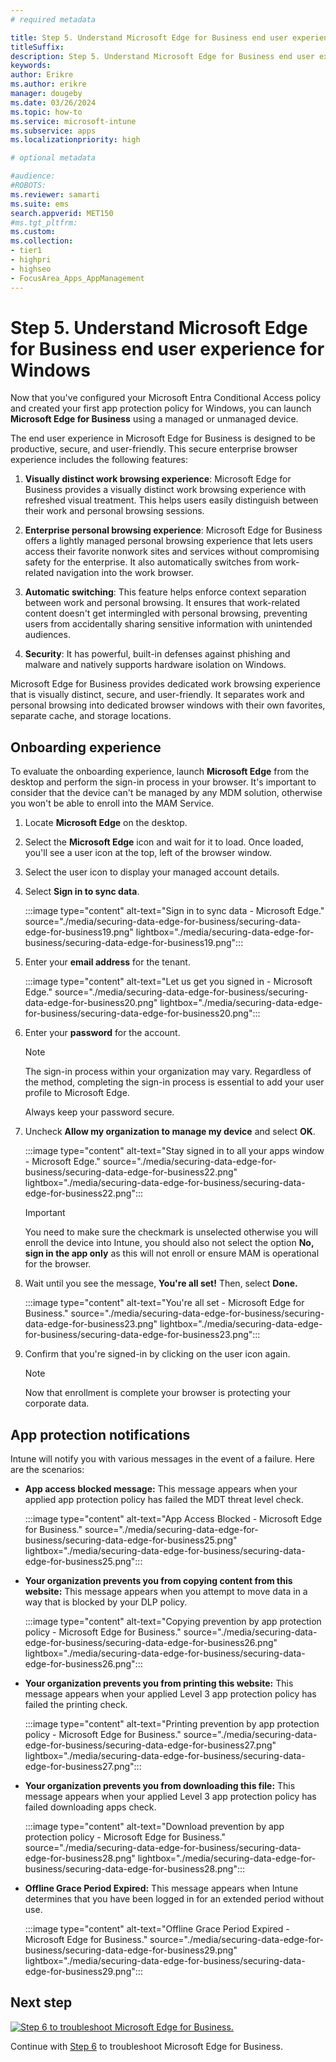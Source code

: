 ```yaml
---
# required metadata

title: Step 5. Understand Microsoft Edge for Business end user experience for Windows
titleSuffix:
description: Step 5. Understand Microsoft Edge for Business end user experience Windows.
keywords:
author: Erikre
ms.author: erikre
manager: dougeby
ms.date: 03/26/2024
ms.topic: how-to
ms.service: microsoft-intune
ms.subservice: apps
ms.localizationpriority: high

# optional metadata

#audience:
#ROBOTS: 
ms.reviewer: samarti
ms.suite: ems
search.appverid: MET150
#ms.tgt_pltfrm:
ms.custom: 
ms.collection:
- tier1
- highpri
- highseo
- FocusArea_Apps_AppManagement
---
```


# Step 5. Understand Microsoft Edge for Business end user experience for Windows

Now that you've configured your Microsoft Entra Conditional Access policy and created your first app protection policy for Windows, you can launch **Microsoft Edge for Business** using a managed or unmanaged device.

The end user experience in Microsoft Edge for Business is designed to be productive, secure, and user-friendly. This secure enterprise browser experience includes the following features:

1. **Visually distinct work browsing experience**: Microsoft Edge for Business provides a visually distinct work browsing experience with refreshed visual treatment. This helps users easily distinguish between their work and personal browsing sessions.

2. **Enterprise personal browsing experience**: Microsoft Edge for Business offers a lightly managed personal browsing experience that lets users access their favorite nonwork sites and services without compromising safety for the enterprise. It also automatically switches from work-related navigation into the work browser.

3. **Automatic switching**: This feature helps enforce context separation between work and personal browsing. It ensures that work-related content doesn't get intermingled with personal browsing, preventing users from accidentally sharing sensitive information with unintended audiences.

4. **Security**: It has powerful, built-in defenses against phishing and malware and natively supports hardware isolation on Windows.

Microsoft Edge for Business provides dedicated work browsing experience that is visually distinct, secure, and user-friendly. It separates work and personal browsing into dedicated browser windows with their own favorites, separate cache, and storage locations.

## Onboarding experience

To evaluate the onboarding experience, launch **Microsoft Edge** from the desktop and perform the sign-in process in your browser. It's important to consider that the device can't be managed by any MDM solution, otherwise you won't be able to enroll into the MAM Service.

1. Locate **Microsoft Edge** on the desktop.
2. Select the **Microsoft Edge** icon and wait for it to load. Once loaded, you'll see a user icon at the top, left of the browser window.
3. Select the user icon to display your managed account details.
4. Select **Sign in to sync data**.

    :::image type="content" alt-text="Sign in to sync data  -  Microsoft Edge." source="./media/securing-data-edge-for-business/securing-data-edge-for-business19.png" lightbox="./media/securing-data-edge-for-business/securing-data-edge-for-business19.png":::

5. Enter your **email address** for the tenant.

    :::image type="content" alt-text="Let us get you signed in  -  Microsoft Edge." source="./media/securing-data-edge-for-business/securing-data-edge-for-business20.png" lightbox="./media/securing-data-edge-for-business/securing-data-edge-for-business20.png":::

6. Enter your **password** for the account.

	> [!NOTE] 
	> The sign-in process within your organization may vary. Regardless of the method, completing the sign-in process is essential to add your user profile to Microsoft Edge.
    >
    > Always keep your password secure.

7. Uncheck **Allow my organization to manage my device** and select **OK**.

	:::image type="content" alt-text="Stay signed in to all your apps window  -  Microsoft Edge." source="./media/securing-data-edge-for-business/securing-data-edge-for-business22.png" lightbox="./media/securing-data-edge-for-business/securing-data-edge-for-business22.png":::

    > [!IMPORTANT] 
    > You need to make sure the checkmark is unselected otherwise you will enroll the device into Intune, you should also not select the option **No, sign in the app only** as this will not enroll or ensure MAM is operational for the browser.

8. Wait until you see the message, **You're all set!** Then, select **Done.**

	:::image type="content" alt-text="You're all set  -  Microsoft Edge for Business." source="./media/securing-data-edge-for-business/securing-data-edge-for-business23.png" lightbox="./media/securing-data-edge-for-business/securing-data-edge-for-business23.png":::

9. Confirm that you're signed-in by clicking on the user icon again.

	> [!NOTE]
	> Now that enrollment is complete your browser is protecting your corporate data.

## App protection notifications

Intune will notify you with various messages in the event of a failure. Here are the scenarios:

- **App access blocked message:** This message appears when your applied app protection policy has failed the MDT threat level check.

    :::image type="content" alt-text="App Access Blocked - Microsoft Edge for Business." source="./media/securing-data-edge-for-business/securing-data-edge-for-business25.png" lightbox="./media/securing-data-edge-for-business/securing-data-edge-for-business25.png":::

- **Your organization prevents you from copying content from this website:** This message appears when you attempt to move data in a way that is blocked by your DLP policy.

    :::image type="content" alt-text="Copying prevention by app protection policy - Microsoft Edge for Business." source="./media/securing-data-edge-for-business/securing-data-edge-for-business26.png" lightbox="./media/securing-data-edge-for-business/securing-data-edge-for-business26.png":::

- **Your organization prevents you from printing this website:** This message appears when your applied Level 3 app protection policy has failed the printing check.

    :::image type="content" alt-text="Printing prevention by app protection policy - Microsoft Edge for Business." source="./media/securing-data-edge-for-business/securing-data-edge-for-business27.png" lightbox="./media/securing-data-edge-for-business/securing-data-edge-for-business27.png":::

- **Your organization prevents you from downloading this file:** This message appears when your applied Level 3 app protection policy has failed downloading apps check.

    :::image type="content" alt-text="Download prevention by app protection policy - Microsoft Edge for Business." source="./media/securing-data-edge-for-business/securing-data-edge-for-business28.png" lightbox="./media/securing-data-edge-for-business/securing-data-edge-for-business28.png":::

- **Offline Grace Period Expired:** This message appears when Intune determines that you have been logged in for an extended period without use.

    :::image type="content" alt-text="Offline Grace Period Expired - Microsoft Edge for Business." source="./media/securing-data-edge-for-business/securing-data-edge-for-business29.png" lightbox="./media/securing-data-edge-for-business/securing-data-edge-for-business29.png":::

## Next step

[![Step 6 to troubleshoot Microsoft Edge for Business.](./media/securing-data-edge-for-business/securing-data-edge-for-business-steps-06.png)](mamedge-6-troubleshoot.md)

Continue with [Step 6](mamedge-6-troubleshoot.md) to troubleshoot Microsoft Edge for Business.
